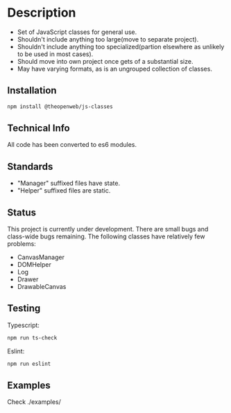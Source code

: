 # Description

* Set of JavaScript classes for general use.
* Shouldn't include anything too large(move to separate project).
* Shouldn't include anything too specialized(partion elsewhere as unlikely to be used in most cases).
* Should move into own project once gets of a substantial size.
* May have varying formats, as is an ungrouped collection of classes.

## Installation

```bash
npm install @theopenweb/js-classes
```

## Technical Info

All code has been converted to es6 modules.

## Standards

* "Manager" suffixed files have state.
* "Helper" suffixed files are static.

## Status

This project is currently under development. There are small bugs and class-wide bugs remaining. The following classes have relatively few problems:  

* CanvasManager
* DOMHelper
* Log
* Drawer
* DrawableCanvas

## Testing

Typescript:

```bash
npm run ts-check
```

Eslint:

```bash
npm run eslint
```

## Examples

Check ./examples/
